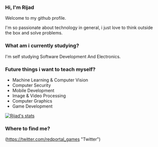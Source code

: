 ### Hi, I'm Rijad 

Welcome to my github profile.

I'm so passionate about technology in general, i just love to think outside the box and solve problems.

### What am i currently studying?

I'm self studying Software Development And Electronics.

### Future things i want to teach myself?

* Machine Learning & Computer Vision
* Computer Security
* Mobile Development
* Image & Video Processing
* Computer Graphics
* Game Development

[![Rijad's stats](https://github-readme-stats.vercel.app/api/wakatime?username=rijadTahiri)](https://github.com/anuraghazra/github-readme-stats)

### Where to find me?

(https://twitter.com/redportal_games "Twitter")
